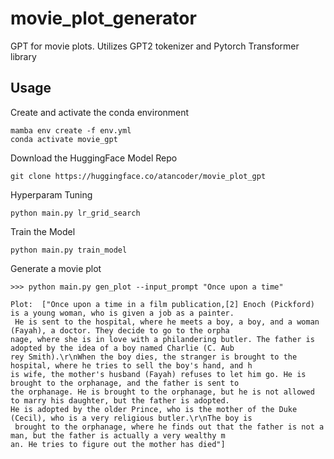 # movie_plot_generator
GPT for movie plots. Utilizes GPT2 tokenizer and Pytorch Transformer library


## Usage
Create and activate the conda environment
```
mamba env create -f env.yml
conda activate movie_gpt
```

Download the HuggingFace Model Repo
```
git clone https://huggingface.co/atancoder/movie_plot_gpt
```

Hyperparam Tuning
```
python main.py lr_grid_search
```

Train the Model
```
python main.py train_model 
```

Generate a movie plot
```
>>> python main.py gen_plot --input_prompt "Once upon a time"

Plot:  ["Once upon a time in a film publication,[2] Enoch (Pickford) is a young woman, who is given a job as a painter.
 He is sent to the hospital, where he meets a boy, a boy, and a woman (Fayah), a doctor. They decide to go to the orpha
nage, where she is in love with a philandering butler. The father is adopted by the idea of a boy named Charlie (C. Aub
rey Smith).\r\nWhen the boy dies, the stranger is brought to the hospital, where he tries to sell the boy's hand, and h
is wife, the mother's husband (Fayah) refuses to let him go. He is brought to the orphanage, and the father is sent to
the orphanage. He is brought to the orphanage, but he is not allowed to marry his daughter, but the father is adopted.
He is adopted by the older Prince, who is the mother of the Duke (Cecil), who is a very religious butler.\r\nThe boy is
 brought to the orphanage, where he finds out that the father is not a man, but the father is actually a very wealthy m
an. He tries to figure out the mother has died"]
```
